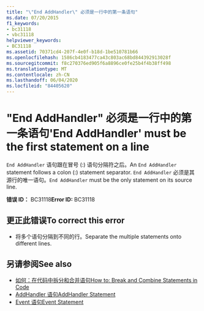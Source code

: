 ```yaml
---
title: "\"End AddHandler\" 必须是一行中的第一条语句"
ms.date: 07/20/2015
f1_keywords:
- bc31118
- vbc31118
helpviewer_keywords:
- BC31118
ms.assetid: 70371cd4-207f-4e0f-b18d-1be510781b66
ms.openlocfilehash: 1586cb4183477ca43c803ac68bd844392913028f
ms.sourcegitcommit: f8c270376ed905f6a8896ce0fe25b4f4b38ff498
ms.translationtype: MT
ms.contentlocale: zh-CN
ms.lasthandoff: 06/04/2020
ms.locfileid: "84405620"
---
```

# <a name="end-addhandler-must-be-the-first-statement-on-a-line"></a><span data-ttu-id="78299-102">"End AddHandler" 必须是一行中的第一条语句</span><span class="sxs-lookup"><span data-stu-id="78299-102">'End AddHandler' must be the first statement on a line</span></span>
<span data-ttu-id="78299-103">`End AddHandler` 语句跟在冒号 (:) 语句分隔符之后。</span><span class="sxs-lookup"><span data-stu-id="78299-103">An `End AddHandler` statement follows a colon (:) statement separator.</span></span> <span data-ttu-id="78299-104">`End AddHandler` 必须是其源行的唯一语句。</span><span class="sxs-lookup"><span data-stu-id="78299-104">`End AddHandler` must be the only statement on its source line.</span></span>  
  
 <span data-ttu-id="78299-105">**错误 ID：** BC31118</span><span class="sxs-lookup"><span data-stu-id="78299-105">**Error ID:** BC31118</span></span>  
  
## <a name="to-correct-this-error"></a><span data-ttu-id="78299-106">更正此错误</span><span class="sxs-lookup"><span data-stu-id="78299-106">To correct this error</span></span>  
  
- <span data-ttu-id="78299-107">将多个语句分隔到不同的行。</span><span class="sxs-lookup"><span data-stu-id="78299-107">Separate the multiple statements onto different lines.</span></span>  
  
## <a name="see-also"></a><span data-ttu-id="78299-108">另请参阅</span><span class="sxs-lookup"><span data-stu-id="78299-108">See also</span></span>

- [<span data-ttu-id="78299-109">如何：在代码中拆分和合并语句</span><span class="sxs-lookup"><span data-stu-id="78299-109">How to: Break and Combine Statements in Code</span></span>](../programming-guide/program-structure/how-to-break-and-combine-statements-in-code.md)
- [<span data-ttu-id="78299-110">AddHandler 语句</span><span class="sxs-lookup"><span data-stu-id="78299-110">AddHandler Statement</span></span>](../language-reference/statements/addhandler-statement.md)
- [<span data-ttu-id="78299-111">Event 语句</span><span class="sxs-lookup"><span data-stu-id="78299-111">Event Statement</span></span>](../language-reference/statements/event-statement.md)
